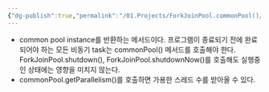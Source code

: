 ```yaml
---
{"dg-publish":true,"permalink":"/01.Projects/ForkJoinPool.commonPool()/","tags":["dev","java","async","thread"],"noteIcon":""}
---
```


- common pool instance를 반환하는 메서드이다. 프로그램이 종료되기 전에 완료되어야 하는 모든 비동기 task는 commonPool() 메서드를 호출해야 한다. ForkJoinPool.shutdown(), ForkJoinPool.shutdownNow()를 호출해도 실행중인 상태에는 영향을 미치지 않는다.
- commonPool.getParallelism()를 호출하면 가용한 스레드 수를 받아올 수 있다.